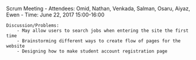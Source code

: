 Scrum Meeting
	- Attendees: Omid, Nathan, Venkada, Salman, Osaru, Aiyaz, Ewen
	- Time: June 22, 2017 15:00-16:00

	Discussion/Problems:
		- May allow users to search jobs when entering the site the first time
		- Brainstorming different ways to create flow of pages for the website
		- Designing how to make student account registration page
